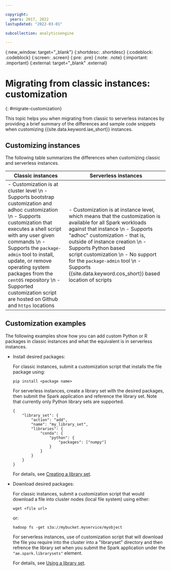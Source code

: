 ```yaml
---

copyright:
  years: 2017, 2022
lastupdated: "2022-03-01"

subcollection: analyticsengine

---
```


<!-- Attribute definitions -->
{:new_window: target="_blank"}
{:shortdesc: .shortdesc}
{:codeblock: .codeblock}
{:screen: .screen}
{:pre: .pre}
{:note: .note}
{:important: .important}
{:external: target="_blank" .external}

# Migrating from classic instances: customization
{: #migrate-customization}

This topic helps you when migrating from classic to serverless instances by providing a brief summary of the differences and sample code snippets when customizing {{site.data.keyword.iae_short}} instances.

## Customizing instances

The following table summarizes the differences when customizing classic and serverless instances.

| Classic instances     | Serverless instances |
|-----------------------|--------------------------|
| - Customization is at cluster level   \n - Supports bootstrap customization and adhoc customization   \n - Supports customization that executes a shell script with any user given commands   \n - Supports the `package-admin` tool to install, update, or remove operating system packages from the `centOS` repository  \n - Supported customization script are hosted on Github and `https` locations | - Customization is at instance level, which means that the customization is available for all Spark workloads against that instance   \n - Supports "adhoc" customization - that is, outside of instance creation   \n - Supports Python based script customization   \n - No support for the `package-admin` tool  \n - Supports {{site.data.keyword.cos_short}} based location of scripts |

## Customization examples

The following examples show how you can add custom Python or R packages in classic instances and what the equivalent is in serverless instances.

- Install desired packages:

    For classic instances, submit a customization script that installs the file package using:
    ```
    pip install <package name>
    ```
    For serverless instances, create a library set with the desired packages, then submit the Spark application and reference the library set. Note that currently only Python library sets are supported.
    ```
    {
        "library_set": {
            "action": "add",
            "name": "my_library_set", 
            "libraries": {
                "conda": {
                    "python": {
                        "packages": ["numpy"]
                    }
                }
            }
        }
    }
    ```

    For details, see [Creating a library set](/docs/AnalyticsEngine?topic=AnalyticsEngine-create-lib-set).
    
- Download desired packages:

    For classic instances, submit a customization script that would download a file into cluster nodes (local file system) using either: 
    ```
    wget <file url>
    ```
    or:
    ```
    hadoop fs -get s3a://mybucket.myservice/myobject
    ```
    For serverless instances, use of customization script that will download the file you require into the cluster into a "libraryset" directory and then refrence the library set when you submit the Spark application under the `"ae.spark.librarysets"` element.
    
    For details, see [Using a library set](/docs/AnalyticsEngine?topic=AnalyticsEngine-cust-script).
    
